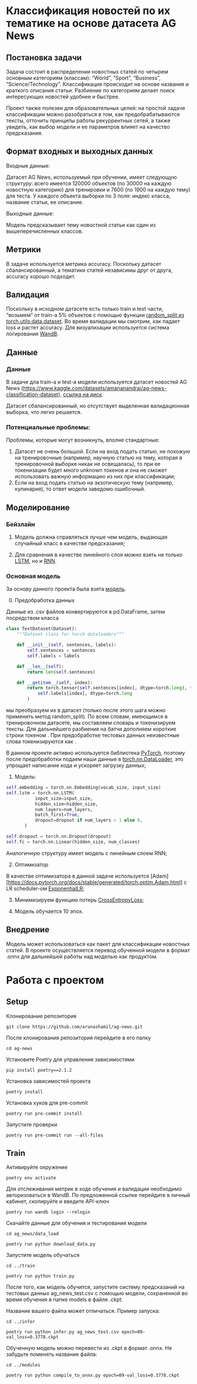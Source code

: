 # Классификация новостей по их тематике на основе датасета AG News

## Постановка задачи
Задача состоит в распределении новостных статей по четырем основным категориям
(классам): “World”, “Sport”, “Business”, “Science/Technology”. Классификация происходит на
основе названия и краткого описания статьи. Разбиение по категориям делает поиск
интересующих новостей удобнее и быстрее.

Проект также полезен для образовательных целей: на простой задаче классификации можно разобраться в том, как предобрабатываются тексты, отточить принципы работы рекуррентных сетей, а также увидеть, как выбор модели и ее параметров влияет на качество предсказания.

## Формат входных и выходных данных
Входные данные:

Датасет AG News, используемый при обучении, имеет следующую структуру: всего
имеется 120000 объектов (по 30000 на каждую новостную категорию) для тренировки и
7600 (по 1900 на каждую тему) для теста. У каждого объекта выборки по 3 поля: индекс
класса, название статьи, ее описание.

Выходные данные:

Модель предсказывает тему новостной статьи как один из вышеперечисленных классов.

## Метрики
В задаче используется метрика accuracy. Поскольку датасет сбалансированный, а
тематики статей независимы друг от друга, accuracy хорошо подходит.

## Валидация
Поскольку в исходном датасете есть только train и test части, “возьмем” от train-а 5%
объектов с помощью функции [random_split из torch.utils.data.dataset](https://pytorch.org/docs/stable/data.html#torch.utils.data.random_split). Во время валидации мы
смотрим, как падает loss и растет accuracy. Для визуализации используется система логирования [WandB](https://docs.wandb.ai/).

## Данные
### Данные
В задаче дла train-а и test-а модели используется датасет новостей AG News
(https://www.kaggle.com/datasets/amananandrai/ag-news-classification-dataset), [ссылка на диск](https://drive.google.com/file/d/1M84gtv_8mFSkLh3SCIKcy10fr7BKP73l/view?usp=sharing). 

Датасет сбалансированный, но отсутствует выделенная валидационная выборка, что легко
решается.

### Потенциальные проблемы:
Проблемы, которые могут возникнуть, вполне стандартные:
1. Датасет не очень большой. Если на вход подать статью, не похожую на тренировочные
(например, научную статью на тему, которая в тренировочной выборке никак не
освещалась), то при ее токенизации будет много unknown токенов и она не сможет
использовать важную информацию из них при классификации;
2. Если на вход подать статью на экзотическую тему (например, кулинария), то ответ
модели заведомо ошибочный.

## Моделирование
### Бейзлайн
1. Модель должна справляться лучше чем модель, выдающая случайный класс в
качестве предсказания;

2. Для сравнения в качестве линейного слоя можно взять не только [LSTM](https://pytorch.org/docs/stable/generated/torch.nn.LSTM.html), но и [RNN](https://pytorch.org/docs/stable/generated/torch.nn.RNN.html).

### Основная модель
За основу данного проекта была взята [модель](https://github.com/axiom2018/AG-News-Classification/blob/main/AG%20News%203%20Models%201%20used%20with%20Optuna.ipynb).

0. Предобработка данных

Данные из .csv файлов конвертируются в pd.DataFrame, затем посредством класса 

```python
class TextDataset(Dataset):
    """Dataset class for torch dataloaders"""

    def __init__(self, sentences, labels):
        self.sentences = sentences
        self.labels = labels

    def __len__(self):
        return len(self.sentences)

    def __getitem__(self, index):
        return torch.tensor(self.sentences[index], dtype=torch.long), torch.tensor(
            self.labels[index], dtype=torch.long
        )
```
мы преобразуем их в датасет (только после этого шага можно применить метод random_split). По всем словам, имеющимся в тренировочном датасете, мы составляем словарь и токенизируем тексты. Для дальнейшего разбиения на батчи дополняем короткие строки токеном <pad>. При предобработке тестовых данных неизвестные слова токенизируются как <unk>.

В данном проекте активно используется библиотека [PyTorch](https://pytorch.org/), поэтому после предобработки подаем наши данные в [torch.nn.DataLoader](https://docs.pytorch.org/docs/stable/data.html#torch.utils.data.DataLoader), это упрощает написание кода и ускоряет загрузку данных;

1. Модель:
 
 ```python
 self.embedding = torch.nn.Embedding(vocab_size, input_size)
 self.lstm = torch.nn.LSTM(
            input_size=input_size,
            hidden_size=hidden_size,
            num_layers=num_layers,
            batch_first=True,
            dropout=dropout if num_layers > 1 else 0,
        )

self.dropout = torch.nn.Dropout(dropout)
self.fc = torch.nn.Linear(hidden_size, num_classes)
```
Аналогичную структуру имеет модель с линейным слоем RNN;

2. Оптимизатор

В качестве оптимизатора в данной задаче используется [Adam][https://docs.pytorch.org/docs/stable/generated/torch.optim.Adam.html] с LR scheduler-ом [ExponentialLR](https://docs.pytorch.org/docs/stable/generated/torch.optim.lr_scheduler.ExponentialLR.html);

3. Минимизируем функцию потерь [CrossEntropyLoss](https://pytorch.org/docs/stable/generated/torch.nn.CrossEntropyLoss.html);

4. Модель обучается 10 эпох.

## Внедрение
Модель может использоваться как пакет для классификации новостных статей. В проекте осуществляется перевод обученной модели в формат .onnx для дальнейшей работы над моделью как продуктом.

# Работа с проектом
## Setup
Клонирование репозитория
```
git clone https://github.com/arunashamil/ag-news.git
```

После клонирования репозитория перейдите в его папку
```
cd ag-news
```

Установите Poetry для управления зависимостями
```
pip install poetry==2.1.2
```

Установка зависимостей проекта
```
poetry install
```

Установка хуков для pre-commit
```
poetry run pre-commit install
```
Запустите проверки
```
poetry run pre-commit run --all-files
```

## Train
Активируйте окружение
```
poetry env activate
```
Для отслеживания метрик в ходе обучения и валидации необходимо авторизоваться в WandB. По предложенной ссылке перейдите в личный кабинет, скопируйте и введите API-ключ
```
poetry run wandb login --relogin
```

Скачайте данные для обучения и тестирования модели
```
cd ag_news/data_load

poetry run python download_data.py
```

Запустите модель обучаться
```
cd ../train

poetry run python train.py
```

После того, как модель обучится, запустите систему предсказаний на тестовых данных ag_news_test.csv с помощью модели, сохраненной во время обучения в папке models в файле .ckpt.

Название вашего файла может отличаться. Пример запуска:

```
cd ../infer

poetry run python infer.py ag_news_test.csv epoch=09-val_loss=0.3778.ckpt
```

Обученную модель можно перевести из .ckpt в формат .onnx. Не забудьте поменять название файла:
```
cd ../modules

poetry run python compile_to_onnx.py epoch=09-val_loss=0.3778.ckpt
```